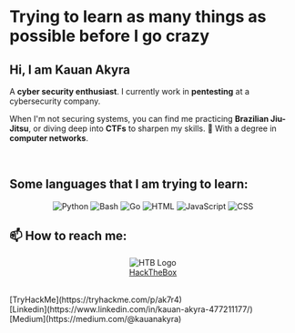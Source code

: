# Trying to learn as many things as possible before I go crazy

## Hi, I am **Kauan Akyra**

A **cyber security enthusiast**.
I currently work in **pentesting** at a cybersecurity company.  

When I'm not securing systems, you can find me practicing **Brazilian Jiu-Jitsu**, or diving deep into **CTFs** to sharpen my skills. 🥋
With a degree in **computer networks**.

<br>

## Some languages that I am trying to learn:
<div align="center">
  
![Python](https://img.shields.io/badge/Python-3.9-blue)
![Bash](https://img.shields.io/badge/Bash-5.1-4EAA25)
![Go](https://img.shields.io/badge/Go-1.18-00ADD8)
![HTML](https://img.shields.io/badge/HTML-5-E34F26)
![JavaScript](https://img.shields.io/badge/JavaScript-ES6-yellow)
![CSS](https://img.shields.io/badge/CSS-3-1572B6)
</div>

## 📫 How to reach me: <br>
<div align="center">
  
  ![HTB Logo](https://app.hackthebox.com/images/logos/htb_ic2.svg)  
  [HackTheBox](https://app.hackthebox.com/profile/2086251)

</div>

<br>
[TryHackMe](https://tryhackme.com/p/ak7r4)
<br>
[Linkedin](https://www.linkedin.com/in/kauan-akyra-477211177/)
<br>
[Medium](https://medium.com/@kauanakyra)
<br>
<!--
**ak7r4/ak7r4** is a ✨ _special_ ✨ repository because its `README.md` (this file) appears on your GitHub profile.

Here are some ideas to get you started:

- 🔭 I’m currently working on ...
- 🌱 I’m currently learning ...
- 👯 I’m looking to collaborate on ...
- 🤔 I’m looking for help with ...
- 💬 Ask me about ...
- 📫 How to reach me: ...
- 😄 Pronouns: ...
- ⚡ Fun fact: ...
-->

